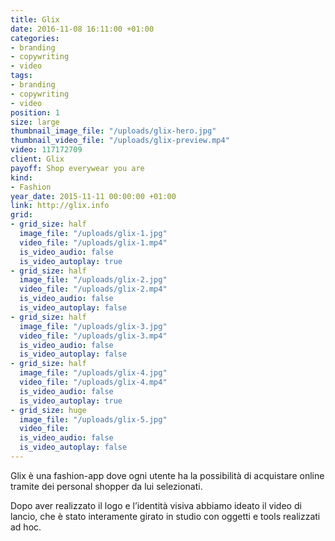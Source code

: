 ```yaml
---
title: Glix
date: 2016-11-08 16:11:00 +01:00
categories:
- branding
- copywriting
- video
tags:
- branding
- copywriting
- video
position: 1
size: large
thumbnail_image_file: "/uploads/glix-hero.jpg"
thumbnail_video_file: "/uploads/glix-preview.mp4"
video: 117172709
client: Glix
payoff: Shop everywear you are
kind:
- Fashion
year_date: 2015-11-11 00:00:00 +01:00
link: http://glix.info
grid:
- grid_size: half
  image_file: "/uploads/glix-1.jpg"
  video_file: "/uploads/glix-1.mp4"
  is_video_audio: false
  is_video_autoplay: true
- grid_size: half
  image_file: "/uploads/glix-2.jpg"
  video_file: "/uploads/glix-2.mp4"
  is_video_audio: false
  is_video_autoplay: false
- grid_size: half
  image_file: "/uploads/glix-3.jpg"
  video_file: "/uploads/glix-3.mp4"
  is_video_audio: false
  is_video_autoplay: false
- grid_size: half
  image_file: "/uploads/glix-4.jpg"
  video_file: "/uploads/glix-4.mp4"
  is_video_audio: false
  is_video_autoplay: true
- grid_size: huge
  image_file: "/uploads/glix-5.jpg"
  video_file: 
  is_video_audio: false
  is_video_autoplay: false
---
```


Glix è una fashion-app dove ogni utente ha la possibilità di acquistare online tramite dei personal shopper da lui selezionati.

Dopo aver realizzato il logo e l’identità visiva abbiamo ideato il video di lancio, che è stato interamente girato in studio con oggetti e tools realizzati ad hoc.
